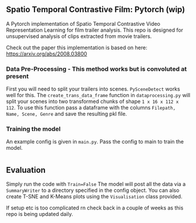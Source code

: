 ## Spatio Temporal Contrastive Film: Pytorch (wip)
A Pytorch implementation of Spatio Temporal Contrastive Video Representation Learning for film trailer analysis. 
This repo is designed for unsupervised analysis of clips extracted from movie trailers. 

Check out the paper this implementation is based on here: https://arxiv.org/abs/2008.03800

### Data Pre-Processing - This method works but is convoluted at present
First you will need to split your trailers into scenes. `PySceneDetect` works well for this. 
The `create_trans_data_frame` function in `dataprocessing.py` will split your scenes into two transformed chunks of shape `1 x 16 x 112 x 112`. 
To use this function pass a dataframe with the columns `Filepath, Name, Scene, Genre` and save the resulting pkl file. 

### Training the model
An example config is given in `main.py`. Pass the config to main to train the model. 
#
## Evaluation
Simply run the code with `Train=False` 
The model will post all the data via a `SummaryWriter` to a directory specified in the config object. You can also create T-SNE and K-Means plots using the `Visualisation` class provided. 

If setup etc is too complicated rn check back in a couple of weeks as this repo is being updated daily.


